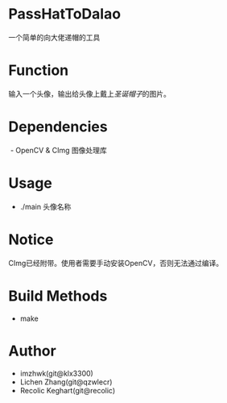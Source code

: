 # PassHatToDalao

一个简单的向大佬递帽的工具

# Function

输入一个头像，输出给头像上戴上*圣诞帽子*的图片。

# Dependencies

  - OpenCV & CImg 图像处理库
  
# Usage

  - ./main 头像名称

# Notice

CImg已经附带。使用者需要手动安装OpenCV，否则无法通过编译。

# Build Methods

  - make
  
# Author

  - imzhwk(git@klx3300)
  - Lichen Zhang(git@qzwlecr)
  - Recolic Keghart(git@recolic)
